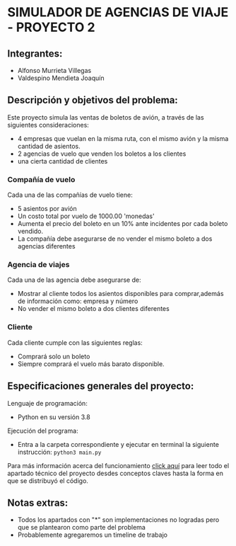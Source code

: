 # SIMULADOR DE AGENCIAS DE VIAJE - PROYECTO 2 

## Integrantes:

- Alfonso Murrieta Villegas
- Valdespino Mendieta Joaquín

## Descripción y objetivos del problema:

Este proyecto simula las ventas de boletos de avión, a través de las siguientes consideraciones:
- 4 empresas que vuelan en la misma ruta, con el mismo avión y la misma cantidad de asientos.
- 2 agencias de vuelo que venden los boletos a los clientes
- una cierta cantidad de clientes

### Compañía de vuelo

Cada una de las compañías de vuelo tiene:
- 5 asientos por avión
- Un costo total por vuelo de 1000.00 'monedas'
- Aumenta el precio del boleto en un 10% ante incidentes por cada boleto vendido.
- La compañía debe asegurarse de no vender el mismo boleto a dos agencias diferentes

### Agencia de viajes

Cada una de las agencia debe asegurarse de:
- Mostrar al cliente todos los asientos disponibles para comprar,además de información como: empresa y número
- No vender el mismo boleto a dos clientes diferentes

### Cliente

Cada cliente  cumple con las siguientes reglas:
- Comprará solo un boleto
- Siempre comprará el vuelo más barato disponible.


## Especificaciones generales del proyecto:

Lenguaje de programación: 
- Python en su versión 3.8

Ejecución del programa:
- Entra a la carpeta correspondiente y ejecutar en terminal la siguiente instrucción:
``` python3 main.py ``` 

Para más información acerca del funcionamiento [click aquí](ABOUT.md) para leer todo el apartado técnico del 
proyecto desdes conceptos claves hasta la forma en que se distribuyó el código.

## Notas extras:

- Todos los apartados con "*" son implementaciones no logradas pero que se plantearon como parte del problema
- Probablemente agregaremos un timeline de trabajo 
